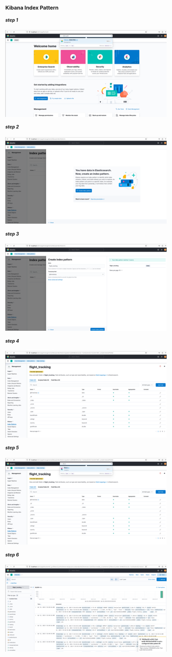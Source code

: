 ### Kibana Index Pattern

##### step 1 

![](images/kibana-index-pattern/kibana-index-pattern-01.png)

##### step 2

![](images/kibana-index-pattern/kibana-index-pattern-02.png)

##### step 3

![](images/kibana-index-pattern/kibana-index-pattern-04.png)

##### step 4

![](images/kibana-index-pattern/kibana-index-pattern-05.png)

##### step 5

![](images/kibana-index-pattern/kibana-index-pattern-06.png)

##### step 6 

![](images/kibana-index-pattern/kibana-index-pattern-07.png)
